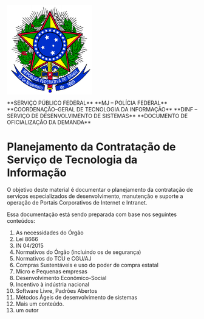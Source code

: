 <img id="brasao" align=top src="brasao.png" alt="Brasão da República"></img>
<link href="http://kevinburke.bitbucket.org/markdowncss/markdown.css" rel="stylesheet"></link>
**SERVIÇO PÚBLICO FEDERAL**
**MJ – POLÍCIA FEDERAL**
**COORDENAÇÃO–GERAL DE TECNOLOGIA DA INFORMAÇÃO**
**DINF – SERVIÇO DE DESENVOLVIMENTO DE SISTEMAS**
**DOCUMENTO DE OFICIALIZAÇÃO DA DEMANDA**

# Planejamento da Contratação de Serviço de Tecnologia da Informação

O objetivo deste material é documentar o planejamento da contratação de 
serviços especializados de desenvolvimento, manutenção e suporte a operação 
de Portais Corporativos de Internet e Intranet.

Essa documentação está sendo preparada com base nos seguintes conteúdos:

1. As necessidades do Órgão 
1. Lei 8666
2. IN 04/2015
3. Normativos do Órgão (incluindo os de segurança)
4. Normativos do TCU e CGU/AJ
3. Compras Sustentáveis e uso do poder de compra estatal 
6. Micro e Pequenas empresas
5. Desenvolvimento Econômico-Social 
6. Incentivo à indústria nacional
7. Software Livre, Padrões Abertos 
8. Métodos Ágeis de desenvolvimento de sistemas
9. Mais um conteúdo. 
10. um outor




